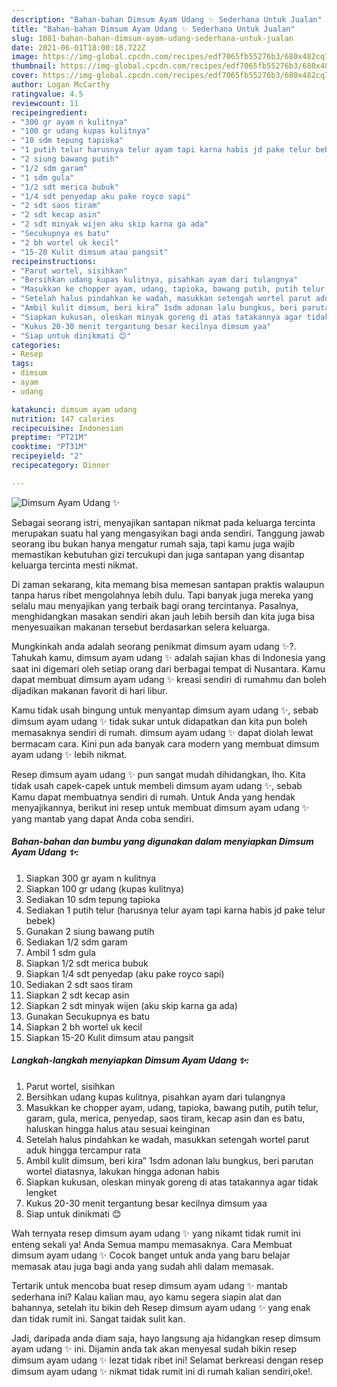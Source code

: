 ```yaml
---
description: "Bahan-bahan Dimsum Ayam Udang ✨ Sederhana Untuk Jualan"
title: "Bahan-bahan Dimsum Ayam Udang ✨ Sederhana Untuk Jualan"
slug: 1081-bahan-bahan-dimsum-ayam-udang-sederhana-untuk-jualan
date: 2021-06-01T18:00:18.722Z
image: https://img-global.cpcdn.com/recipes/edf7065fb55276b3/680x482cq70/dimsum-ayam-udang-✨-foto-resep-utama.jpg
thumbnail: https://img-global.cpcdn.com/recipes/edf7065fb55276b3/680x482cq70/dimsum-ayam-udang-✨-foto-resep-utama.jpg
cover: https://img-global.cpcdn.com/recipes/edf7065fb55276b3/680x482cq70/dimsum-ayam-udang-✨-foto-resep-utama.jpg
author: Logan McCarthy
ratingvalue: 4.5
reviewcount: 11
recipeingredient:
- "300 gr ayam n kulitnya"
- "100 gr udang kupas kulitnya"
- "10 sdm tepung tapioka"
- "1 putih telur harusnya telur ayam tapi karna habis jd pake telur bebek"
- "2 siung bawang putih"
- "1/2 sdm garam"
- "1 sdm gula"
- "1/2 sdt merica bubuk"
- "1/4 sdt penyedap aku pake royco sapi"
- "2 sdt saos tiram"
- "2 sdt kecap asin"
- "2 sdt minyak wijen aku skip karna ga ada"
- "Secukupnya es batu"
- "2 bh wortel uk kecil"
- "15-20 Kulit dimsum atau pangsit"
recipeinstructions:
- "Parut wortel, sisihkan"
- "Bersihkan udang kupas kulitnya, pisahkan ayam dari tulangnya"
- "Masukkan ke chopper ayam, udang, tapioka, bawang putih, putih telur, garam, gula, merica, penyedap, saos tiram, kecap asin dan es batu, haluskan hingga halus atau sesuai keinginan"
- "Setelah halus pindahkan ke wadah, masukkan setengah wortel parut aduk hingga tercampur rata"
- "Ambil kulit dimsum, beri kira” 1sdm adonan lalu bungkus, beri parutan wortel diatasnya, lakukan hingga adonan habis"
- "Siapkan kukusan, oleskan minyak goreng di atas tatakannya agar tidak lengket"
- "Kukus 20-30 menit tergantung besar kecilnya dimsum yaa"
- "Siap untuk dinikmati 😊"
categories:
- Resep
tags:
- dimsum
- ayam
- udang

katakunci: dimsum ayam udang 
nutrition: 147 calories
recipecuisine: Indonesian
preptime: "PT21M"
cooktime: "PT31M"
recipeyield: "2"
recipecategory: Dinner

---
```



![Dimsum Ayam Udang ✨](https://img-global.cpcdn.com/recipes/edf7065fb55276b3/680x482cq70/dimsum-ayam-udang-✨-foto-resep-utama.jpg)

Sebagai seorang istri, menyajikan santapan nikmat pada keluarga tercinta merupakan suatu hal yang mengasyikan bagi anda sendiri. Tanggung jawab seorang ibu bukan hanya mengatur rumah saja, tapi kamu juga wajib memastikan kebutuhan gizi tercukupi dan juga santapan yang disantap keluarga tercinta mesti nikmat.

Di zaman  sekarang, kita memang bisa memesan santapan praktis walaupun tanpa harus ribet mengolahnya lebih dulu. Tapi banyak juga mereka yang selalu mau menyajikan yang terbaik bagi orang tercintanya. Pasalnya, menghidangkan masakan sendiri akan jauh lebih bersih dan kita juga bisa menyesuaikan makanan tersebut berdasarkan selera keluarga. 



Mungkinkah anda adalah seorang penikmat dimsum ayam udang ✨?. Tahukah kamu, dimsum ayam udang ✨ adalah sajian khas di Indonesia yang saat ini digemari oleh setiap orang dari berbagai tempat di Nusantara. Kamu dapat membuat dimsum ayam udang ✨ kreasi sendiri di rumahmu dan boleh dijadikan makanan favorit di hari libur.

Kamu tidak usah bingung untuk menyantap dimsum ayam udang ✨, sebab dimsum ayam udang ✨ tidak sukar untuk didapatkan dan kita pun boleh memasaknya sendiri di rumah. dimsum ayam udang ✨ dapat diolah lewat bermacam cara. Kini pun ada banyak cara modern yang membuat dimsum ayam udang ✨ lebih nikmat.

Resep dimsum ayam udang ✨ pun sangat mudah dihidangkan, lho. Kita tidak usah capek-capek untuk membeli dimsum ayam udang ✨, sebab Kamu dapat membuatnya sendiri di rumah. Untuk Anda yang hendak menyajikannya, berikut ini resep untuk membuat dimsum ayam udang ✨ yang mantab yang dapat Anda coba sendiri.

<!--inarticleads1-->

##### Bahan-bahan dan bumbu yang digunakan dalam menyiapkan Dimsum Ayam Udang ✨:

1. Siapkan 300 gr ayam n kulitnya
1. Siapkan 100 gr udang (kupas kulitnya)
1. Sediakan 10 sdm tepung tapioka
1. Sediakan 1 putih telur (harusnya telur ayam tapi karna habis jd pake telur bebek)
1. Gunakan 2 siung bawang putih
1. Sediakan 1/2 sdm garam
1. Ambil 1 sdm gula
1. Siapkan 1/2 sdt merica bubuk
1. Siapkan 1/4 sdt penyedap (aku pake royco sapi)
1. Sediakan 2 sdt saos tiram
1. Siapkan 2 sdt kecap asin
1. Siapkan 2 sdt minyak wijen (aku skip karna ga ada)
1. Gunakan Secukupnya es batu
1. Siapkan 2 bh wortel uk kecil
1. Siapkan 15-20 Kulit dimsum atau pangsit




<!--inarticleads2-->

##### Langkah-langkah menyiapkan Dimsum Ayam Udang ✨:

1. Parut wortel, sisihkan
1. Bersihkan udang kupas kulitnya, pisahkan ayam dari tulangnya
1. Masukkan ke chopper ayam, udang, tapioka, bawang putih, putih telur, garam, gula, merica, penyedap, saos tiram, kecap asin dan es batu, haluskan hingga halus atau sesuai keinginan
1. Setelah halus pindahkan ke wadah, masukkan setengah wortel parut aduk hingga tercampur rata
1. Ambil kulit dimsum, beri kira” 1sdm adonan lalu bungkus, beri parutan wortel diatasnya, lakukan hingga adonan habis
1. Siapkan kukusan, oleskan minyak goreng di atas tatakannya agar tidak lengket
1. Kukus 20-30 menit tergantung besar kecilnya dimsum yaa
1. Siap untuk dinikmati 😊




Wah ternyata resep dimsum ayam udang ✨ yang nikamt tidak rumit ini enteng sekali ya! Anda Semua mampu memasaknya. Cara Membuat dimsum ayam udang ✨ Cocok banget untuk anda yang baru belajar memasak atau juga bagi anda yang sudah ahli dalam memasak.

Tertarik untuk mencoba buat resep dimsum ayam udang ✨ mantab sederhana ini? Kalau kalian mau, ayo kamu segera siapin alat dan bahannya, setelah itu bikin deh Resep dimsum ayam udang ✨ yang enak dan tidak rumit ini. Sangat taidak sulit kan. 

Jadi, daripada anda diam saja, hayo langsung aja hidangkan resep dimsum ayam udang ✨ ini. Dijamin anda tak akan menyesal sudah bikin resep dimsum ayam udang ✨ lezat tidak ribet ini! Selamat berkreasi dengan resep dimsum ayam udang ✨ nikmat tidak rumit ini di rumah kalian sendiri,oke!.

